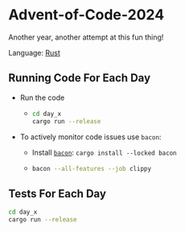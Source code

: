 # Advent-of-Code-2024

Another year, another attempt at this fun thing!

Language: [Rust](https://www.rust-lang.org/)

## Running Code For Each Day

- Run the code

  - ```sh
    cd day_x
    cargo run --release
    ```

- To actively monitor code issues use `bacon`:

  - Install [`bacon`](https://github.com/Canop/bacon): `cargo install --locked bacon`

  - ```sh
    bacon --all-features --job clippy
    ```

## Tests For Each Day

```sh
cd day_x
cargo run --release
```
